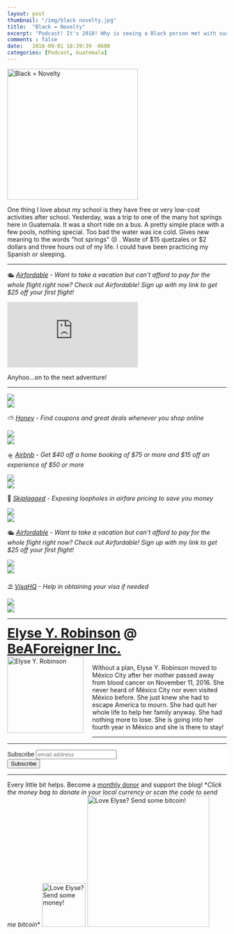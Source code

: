 ```yaml
---
layout: post
thumbnail: "/img/black novelty.jpg"
title:  "Black = Novelty"
excerpt: "Podcast! It's 2018! Why is seeing a Black person met with such curiosity? Also, we went to a hot spring...waste of time."
comments : false
date:   2018-09-01 18:39:39 -0600
categories: [Podcast, Guatemala]
---
```


<img src="/img/black novelty.jpg" width="300" height="300" alt="Black = Novelty">

One thing I love about my school is they have free or very low-cost activities after school. Yesterday, was a trip to one of the many hot springs here in Guatemala. It was a short ride on a bus. A pretty simple place with a few pools, nothing special. Too bad the water was ice cold. Gives new meaning to the words "hot springs" 😒 . Waste of $15 quetzales or $2 dollars and three hours out of my life. I could have been practicing my Spanish or sleeping.

<hr>

🛳️ <i><a href="https://www.airfordable.com/referred?referrer=5a68bfc9535a390036c934f7" target="_blank">Airfordable</a> - Want to take a vacation but can't afford to pay for the whole flight right now? Check out Airfordable! Sign up with my link to get $25 off your first flight!</i><br>

<iframe src="https://anchor.fm/elyserobinson/embed/episodes/Black-Equals-Novelty-eaf40p" frameborder="0" scrolling="no"></iframe>

Anyhoo...on to the next adventure!

<hr>

<picture>
  <source srcset="/img/guatemala fun (1).webp" type="image/webp">
  <source srcset="/img/guatemala fun (1).jpg" type="image/jpeg">
<img src="/img/guatemala fun (1).jpg">
</picture>
<br>

<picture>
  <source srcset="/img/guatemala fun (2).webp" type="image/webp">
  <source srcset="/img/guatemala fun (2).jpg" type="image/jpeg">
<img src="/img/guatemala fun (2).jpg">
</picture>
<br>

⛅ <i><a href="https://joinhoney.com/ref/759tu9o" target="_blank">Honey</a> - Find coupons and great deals whenever you shop online</i><br>

<picture>
  <source srcset="/img/guatemala fun (3).webp" type="image/webp">
  <source srcset="/img/guatemala fun (3).jpg" type="image/jpeg">
<img src="/img/guatemala fun (3).jpg">
</picture>
<br>

<picture>
  <source srcset="/img/guatemala fun (4).webp" type="image/webp">
  <source srcset="/img/guatemala fun (4).jpg" type="image/jpeg">
<img src="/img/guatemala fun (4).jpg">
</picture>
<br>

🛸 <i><a href="https://www.airbnb.com/c/elyser93?currency=USD" target="_blank">Airbnb</a> - Get $40 off a home booking of $75 or more and $15 off an experience of $50 or more</i><br>

<picture>
  <source srcset="/img/guatemala fun (5).webp" type="image/webp">
  <source srcset="/img/guatemala fun (5).jpg" type="image/jpeg">
<img src="/img/guatemala fun (5).jpg">
</picture>
<br>

<picture>
  <source srcset="/img/guatemala fun (6).webp" type="image/webp">
  <source srcset="/img/guatemala fun (6).jpg" type="image/jpeg">
<img src="/img/guatemala fun (6).jpg">
</picture>
<br>

🎠 <i><a href="https://skiplagged.com/r/elyser" target="_blank">Skiplagged</a> - Exposing loopholes in airfare pricing to save you money</i><br>

<picture>
  <source srcset="/img/guatemala fun (7).webp" type="image/webp">
  <source srcset="/img/guatemala fun (7).jpg" type="image/jpeg">
<img src="/img/guatemala fun (7).jpg">
</picture>
<br>

<picture>
  <source srcset="/img/guatemala fun (8).webp" type="image/webp">
  <source srcset="/img/guatemala fun (8).jpg" type="image/jpeg">
<img src="/img/guatemala fun (8).jpg">
</picture>
<br>

🛳️ <i><a href="https://www.airfordable.com/referred?referrer=5a68bfc9535a390036c934f7" target="_blank">Airfordable</a> - Want to take a vacation but can't afford to pay for the whole flight right now? Check out Airfordable! Sign up with my link to get $25 off your first flight!</i><br>

<picture>
  <source srcset="/img/guatemala fun (9).webp" type="image/webp">
  <source srcset="/img/guatemala fun (9).jpg" type="image/jpeg">
<img src="/img/guatemala fun (9).jpg">
</picture>
<br>

<picture>
  <source srcset="/img/guatemala fun (10).webp" type="image/webp">
  <source srcset="/img/guatemala fun (10).jpg" type="image/jpeg">
<img src="/img/guatemala fun (10).jpg">
</picture>
<br>

⛱️ <i><a href="https://www.visahq.com/?a_aid=vaff9616" target="_blank">VisaHQ</a> - Help in obtaining your visa if needed</i><br>

<picture>
  <source srcset="/img/guatemala fun (11).webp" type="image/webp">
  <source srcset="/img/guatemala fun (11).jpg" type="image/jpeg">
<img src="/img/guatemala fun (11).jpg">
</picture>
<br>

<picture>
  <source srcset="/img/guatemala fun (12).webp" type="image/webp">
  <source srcset="/img/guatemala fun (12).jpg" type="image/jpeg">
<img src="/img/guatemala fun (12).jpg">
</picture>

<hr>

<div style="font-size: 30px; font-weight: bold;"><a href="https://elyserobinson.com" target="_blank">Elyse Y. Robinson</a> @ <a href="https://www.beaforeigner.com" target="_blank">BeAForeigner Inc.</a></div>
<div style="float: left; padding: 0 20px 20px 0;"><img src="/img/me86.gif" width="175" height="175" alt="Elyse Y. Robinson"></div>
<br>
Without a plan, Elyse Y. Robinson moved to México City after her mother passed away from blood cancer on November 11, 2016. She never heard of México City nor even visited México before. She just knew she had to escape America to mourn. She had quit her whole life to help her family anyway. She had nothing more to lose. She is going into her fourth year in México and she is there to stay!

<hr>

<div class="sharethis-inline-share-buttons"></div>

<hr>

<!-- Begin Mailchimp Signup Form -->
<link href="//cdn-images.mailchimp.com/embedcode/horizontal-slim-10_7.css" rel="stylesheet" type="text/css">
<style type="text/css">
	#mc_embed_signup{background:#fff; clear:left; font:14px Helvetica,Arial,sans-serif; width:100%;}
	/* Add your own Mailchimp form style overrides in your site stylesheet or in this style block.
	   We recommend moving this block and the preceding CSS link to the HEAD of your HTML file. */
</style>
<div id="mc_embed_signup">
<form action="https://elyserobinson.us14.list-manage.com/subscribe/post?u=d8681ae8829338461cc453b4a&amp;id=f1fd37520f" method="post" id="mc-embedded-subscribe-form" name="mc-embedded-subscribe-form" class="validate" target="_blank" novalidate>
    <div id="mc_embed_signup_scroll">
	<label for="mce-EMAIL">Subscribe</label>
	<input type="email" value="" name="EMAIL" class="email" id="mce-EMAIL" placeholder="email address" required>
    <!-- real people should not fill this in and expect good things - do not remove this or risk form bot signups-->
    <div style="position: absolute; left: -5000px;" aria-hidden="true"><input type="text" name="b_d8681ae8829338461cc453b4a_f1fd37520f" tabindex="-1" value=""></div>
    <div class="clear"><input type="submit" value="Subscribe" name="subscribe" id="mc-embedded-subscribe" class="button"></div>
    </div>
</form>
</div>

<!--End mc_embed_signup-->

<hr>

<div class="text-align: center">
Every little bit helps. Become a <a href="https://liberapay.com/elyserobinson" target="_blank">monthly donor</a> and support the blog! *<i>Click the money bag to donate in your local currency or scan the code to send me bitcoin</i>*
<a href="https://liberapay.com/elyserobinson" target="_blank"><img src="/img/419_money_bag_BTC_solid.gif" width="100" height="100" alt="Love Elyse? Send some money!"></a>

<picture>
  <source srcset="/img/bitcoin.webp" type="image/webp">
  <source srcset="/img/bitcoin.jpeg" type="image/jpeg">
  <img src="/img/bitcoin.jpeg" width="280" height="300" alt="Love Elyse? Send some bitcoin!">
</picture>
</div>
